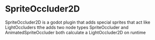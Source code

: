 # SpriteOccluder2D
SpriteOccluder2D is a godot plugin that adds special sprites that act like LightOccluders
tthe adds two node types
SpriteOccluder and AnimatedSpriteOccluder
both calculate a LightOccluder2D
on runtime
